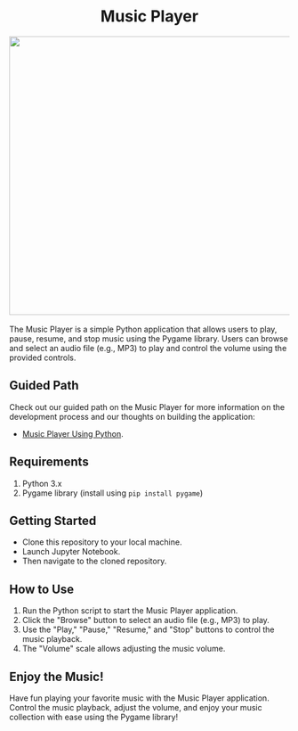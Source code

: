 <div align="center">
  <h1>Music Player</h1>
  <img src="https://github.com/CodeStudio-Content/Python-Project-Video/blob/main/music%20player.gif?raw=true"  width="800" height="500">  

  


</div>
<br/>
The Music Player is a simple Python application that allows users to play, pause, resume, and stop music using the Pygame library. Users can browse and select an audio file (e.g., MP3) to play and control the volume using the provided controls.

## Guided Path

Check out our guided path on the Music Player for more information on the development process and our thoughts on building the application:

* [Music Player Using Python](https://www.codingninjas.com/studio/guided-paths/python-projects/content/577068/offering/8951989).

## Requirements

1. Python 3.x
2. Pygame library (install using `pip install pygame`)

## Getting Started

* Clone this repository to your local machine.
* Launch Jupyter Notebook.
* Then navigate to the cloned repository.

## How to Use

1. Run the Python script to start the Music Player application.
2. Click the "Browse" button to select an audio file (e.g., MP3) to play.
3. Use the "Play," "Pause," "Resume," and "Stop" buttons to control the music playback.
4. The "Volume" scale allows adjusting the music volume.

## Enjoy the Music!

Have fun playing your favorite music with the Music Player application. Control the music playback, adjust the volume, and enjoy your music collection with ease using the Pygame library!
